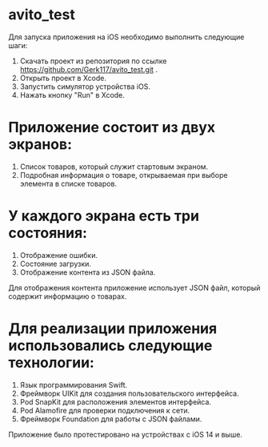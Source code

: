 # avito_test

Для запуска приложения на iOS необходимо выполнить следующие шаги:
1. Скачать проект из репозитория по ссылке https://github.com/Gerk117/avito_test.git .
2. Открыть проект в Xcode. 
3. Запустить симулятор устройства iOS. 
4. Нажать кнопку "Run" в Xcode. 
# Приложение состоит из двух экранов: 
1. Список товаров, который служит стартовым экраном. 
2. Подробная информация о товаре, открываемая при выборе элемента в списке товаров. 
# У каждого экрана есть три состояния: 
1. Отображение ошибки. 
2. Состояние загрузки. 
3. Отображение контента из JSON файла.


Для отображения контента приложение использует JSON файл, который содержит информацию о товарах. 
# Для реализации приложения использовались следующие технологии: 
1. Язык программирования Swift.
2. Фреймворк UIKit для создания пользовательского интерфейса. 
3. Pod SnapKit для расположения элементов интерфейса. 
4. Pod Alamofire для проверки подключения к сети. 
5. Фреймворк Foundation для работы с JSON файлами.
 
Приложение было протестировано на устройствах с iOS 14 и выше.
